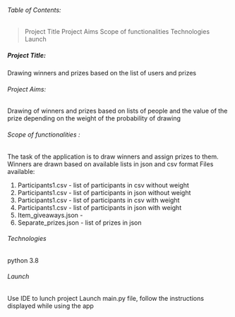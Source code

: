 ###### Table of Contents:

> Project Title
> Project Aims
> Scope of functionalities
> Technologies
> Launch

##### Project Title:

Drawing winners and prizes based on the list of users and prizes

###### Project Aims:

Drawing of winners and prizes based on lists of people and the value of the prize depending on the weight of the
probability of drawing

###### Scope of functionalities :

The task of the application is to draw winners and assign prizes to them. Winners are drawn based on available lists in
json and csv format Files available:

1. Participants1.csv - list of participants in csv without weight
2. Participants1.csv - list of participants in json without weight
3. Participants1.csv - list of participants in csv with weight
4. Participants1.csv - list of participants in json with weight
5. Item_giveaways.json -
6. Separate_prizes.json - list of prizes in json

###### Technologies

python 3.8

###### Launch

Use IDE to lunch project Launch main.py file, follow the instructions displayed while using the app